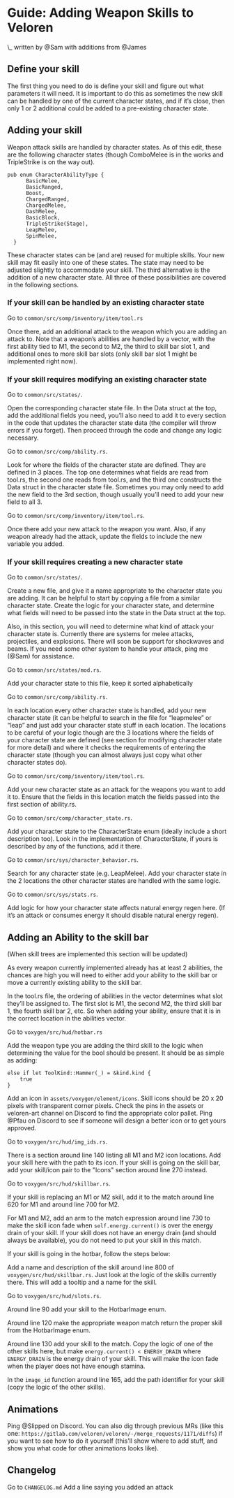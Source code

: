 # Guide: Adding Weapon Skills to Veloren

\\\_ written by @Sam with additions from @James

## Define your skill

The first thing you need to do is define your skill and figure out what parameters it will need.
It is important to do this as sometimes the new skill can be handled by one of the current character states, and if it’s close, then only 1 or 2 additional could be added to a pre-existing character state.

## Adding your skill

Weapon attack skills are handled by character states. As of this edit, these are the following character states (though ComboMelee is in the works and TripleStrike is on the way out).

```rust,ignore
pub enum CharacterAbilityType {
      BasicMelee,
      BasicRanged,
      Boost,
      ChargedRanged,
      ChargedMelee,
      DashMelee,
      BasicBlock,
      TripleStrike(Stage),
      LeapMelee,
      SpinMelee,
  }
```

These character states can be (and are) reused for multiple skills. Your new skill may fit easily into one of these states. The state may need to be adjusted slightly to accommodate your skill. The third alternative is the addition of a new character state. All three of these possibilities are covered in the following sections.

### If your skill can be handled by an existing character state

Go to `common/src/somp/inventory/item/tool.rs`

Once there, add an additional attack to the weapon which you are adding an attack to. Note that a weapon’s abilities are handled by a vector, with the first ability tied to M1, the second to M2, the third to skill bar slot 1, and additional ones to more skill bar slots (only skill bar slot 1 might be implemented right now).

### If your skill requires modifying an existing character state

Go to `common/src/states/`.

Open the corresponding character state file. In the Data struct at the top, add the additional fields you need, you’ll also need to add it to every section in the code that updates the character state data (the compiler will throw errors if you forget). Then proceed through the code and change any logic necessary.

Go to `common/src/comp/ability.rs`.

Look for where the fields of the character state are defined. They are defined in 3 places. The top one determines what fields are read from tool.rs, the second one reads from tool.rs, and the third one constructs the Data struct in the character state file. Sometimes you may only need to add the new field to the 3rd section, though usually you’ll need to add your new field to all 3.

Go to `common/src/comp/inventory/item/tool.rs`.

Once there add your new attack to the weapon you want. Also, if any weapon already had the attack, update the fields to include the new variable you added.

### If your skill requires creating a new character state

Go to `common/src/states/`.

Create a new file, and give it a name appropriate to the character state you are adding. It can be helpful to start by copying a file from a similar character state. Create the logic for your character state, and determine what fields will need to be passed into the state in the Data struct at the top.

Also, in this section, you will need to determine what kind of attack your character state is. Currently there are systems for melee attacks, projectiles, and explosions. There will soon be support for shockwaves and beams. If you need some other system to handle your attack, ping me (@Sam) for assistance.

Go to `common/src/states/mod.rs`.

Add your character state to this file, keep it sorted alphabetically

Go to `common/src/comp/ability.rs`.

In each location every other character state is handled, add your new character state (it can be helpful to search in the file for “leapmelee” or “leap” and just add your character state stuff in each location. The locations to be careful of your logic though are the 3 locations where the fields of your character state are defined (see section for modifying character state for more detail) and where it checks the requirements of entering the character state (though you can almost always just copy what other character states do).

Go to `common/src/comp/inventory/item/tool.rs`.

Add your new character state as an attack for the weapons you want to add it to. Ensure that the fields in this location match the fields passed into the first section of ability.rs.

Go to `common/src/comp/character_state.rs`.

Add your character state to the CharacterState enum (ideally include a short description too). Look in the implementation of CharacterState, if yours is described by any of the functions, add it there.

Go to `common/src/sys/character_behavior.rs`.

Search for any character state (e.g. LeapMelee). Add your character state in the 2 locations the other character states are handled with the same logic.

Go to `common/src/sys/stats.rs`.

Add logic for how your character state affects natural energy regen here. (If it’s an attack or consumes energy it should disable natural energy regen).

## Adding an Ability to the skill bar

(When skill trees are implemented this section will be updated)

As every weapon currently implemented already has at least 2 abilities, the chances are high you will need to either add your ability to the skill bar or move a currently existing ability to the skill bar.

In the tool.rs file, the ordering of abilities in the vector determines what slot they’ll be assigned to. The first slot is M1, the second M2, the third skill bar 1, the fourth skill bar 2, etc. So when adding your ability, ensure that it is in the correct location in the abilities vector.

Go to `voxygen/src/hud/hotbar.rs`

Add the weapon type you are adding the third skill to the logic when determining the value for the bool should be present. It should be as simple as adding:

```rust,ignore
else if let ToolKind::Hammer(_) = &kind.kind {
    true
}
```

Add an icon in `assets/voxygen/element/icons`. Skill icons should be 20 x 20 pixels with transparent corner pixels. Check the pins in the assets or veloren-art channel on Discord to find the appropriate color pallet. Ping @Pfau on Discord to see if someone will design a better icon or to get yours approved.

Go to `voxygen/src/hud/img_ids.rs`.

There is a section around line 140 listing all M1 and M2 icon locations. Add your skill here with the path to its icon. If your skill is going on the skill bar, add your skill/icon pair to the "Icons" section around line 270 instead.

Go to `voxygen/src/hud/skillbar.rs`.

If your skill is replacing an M1 or M2 skill, add it to the match around line 620 for M1 and around line 700 for M2.

For M1 and M2, add an arm to the match expression around line 730 to make the skill icon fade when `self.energy.current()` is over the energy drain of your skill. If your skill does not have an energy drain (and should always be available), you do not need to put your skill in this match.

If your skill is going in the hotbar, follow the steps below:

Add a name and description of the skill around line 800 of `voxygen/src/hud/skillbar.rs`. Just look at the logic of the skills currently there. This will add a tooltip and a name for the skill.

Go to `voxygen/src/hud/slots.rs`.

Around line 90 add your skill to the HotbarImage enum.

Around line 120 make the appropriate weapon match return the proper skill from the HotbarImage enum.

Around line 130 add your skill to the match. Copy the logic of one of the other skills here, but make `energy.current() < ENERGY_DRAIN` where `ENERGY_DRAIN` is the energy drain of your skill. This will make the icon fade when the player does not have enough stamina.

In the `image_id` function around line 165, add the path identifier for your skill (copy the logic of the other skills).

## Animations

Ping @Slipped on Discord.
You can also dig through previous MRs (like this one: `https://gitlab.com/veloren/veloren/-/merge_requests/1171/diffs`) if you want to see how to do it yourself (this’ll show where to add stuff, and show you what code for other animations looks like).

## Changelog

Go to `CHANGELOG.md`
Add a line saying you added an attack
